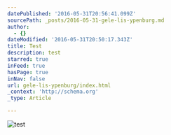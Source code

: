 ```yaml
---
datePublished: '2016-05-31T20:56:41.099Z'
sourcePath: _posts/2016-05-31-gele-lis-ypenburg.md
author:
  - {}
dateModified: '2016-05-31T20:50:17.343Z'
title: Test
description: test
starred: true
inFeed: true
hasPage: true
inNav: false
url: gele-lis-ypenburg/index.html
_context: 'http://schema.org'
_type: Article

---
```

![test](https://the-grid-user-content.s3-us-west-2.amazonaws.com/be3d4a20-7078-40bb-826a-d1071622e33d.jpg)
